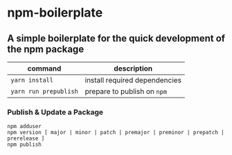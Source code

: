 # npm-boilerplate
## A simple boilerplate for the quick development of the npm package

| command                    | description                                              |
|----------------------------|----------------------------------------------------------|
| `yarn install`             | install required dependencies                            |
| `yarn run prepublish`      | prepare to publish on `npm`         

### Publish & Update a Package
`npm adduser`  
`npm version [ major | minor | patch | premajor | preminor | prepatch | prerelease ]`  
`npm publish`
